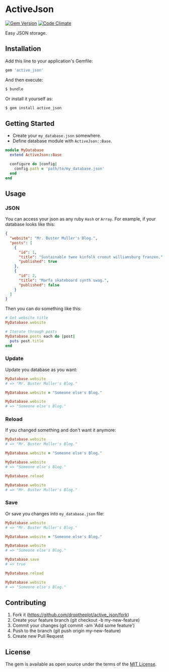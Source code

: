 # ActiveJson

[![Gem Version](https://badge.fury.io/rb/active_json.svg)](https://badge.fury.io/rb/active_json)
[![Code Climate](https://codeclimate.com/github/droptheplot/active_json/badges/gpa.svg)](https://codeclimate.com/github/droptheplot/active_json)

Easy JSON storage.

## Installation

Add this line to your application's Gemfile:

```ruby
gem 'active_json'
```

And then execute:
```bash
$ bundle
```

Or install it yourself as:
```bash
$ gem install active_json
```

## Getting Started

* Create your `my_database.json` somewhere.
* Define database module with `ActiveJson::Base`.

```ruby
module MyDatabase
  extend ActiveJson::Base

  configure do |config|
    config.path = 'path/to/my_database.json'
  end
end
```

## Usage

### JSON

You can access your json as any ruby `Hash` or `Array`. For example, if your database looks like this:

```json
{
  "website": "Mr. Buster Muller's Blog.",
  "posts": [
    {
      "id": 1,
      "title": "Sustainable twee kinfolk cronut williamsburg franzen.",
      "published": true
    },
    {
      "id": 2,
      "title": "Marfa skateboard synth swag.",
      "published": false
    }
  ]
}
```

Then you can do something like this:

```ruby
# Get website title
MyDatabase.website

# Iterate through posts
MyDatabase.posts each do |post|
  puts post.title
end
```

### Update

Update you database as you want:

```ruby
MyDatabase.website
# => "Mr. Buster Muller's Blog."

MyDatabase.website = "Someone else's Blog."

MyDatabase.website
# => "Someone else's Blog."
```

### Reload

If you changed something and don't want it anymore:

```ruby
MyDatabase.website
# => "Mr. Buster Muller's Blog."

MyDatabase.website = "Someone else's Blog."

MyDatabase.website
# => "Someone else's Blog."

MyDatabase.reload

MyDatabase.website
# => "Mr. Buster Muller's Blog."
```

### Save

Or save you changes into `my_database.json` file:

```ruby
MyDatabase.website
# => "Mr. Buster Muller's Blog."

MyDatabase.website = "Someone else's Blog."

MyDatabase.website
# => "Someone else's Blog."

MyDatabase.save
# => true

MyDatabase.reload

MyDatabase.website
# => "Someone else's Blog."
```

## Contributing

1. Fork it (https://github.com/droptheplot/active_json/fork)
2. Create your feature branch (git checkout -b my-new-feature)
3. Commit your changes (git commit -am 'Add some feature')
4. Push to the branch (git push origin my-new-feature)
5. Create new Pull Request

## License

The gem is available as open source under the terms of the [MIT License](http://opensource.org/licenses/MIT).
